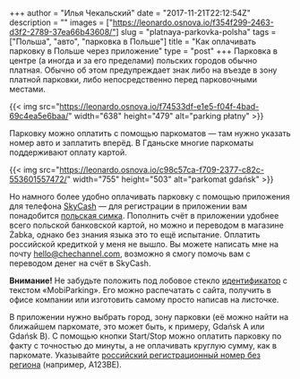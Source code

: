 +++
author = "Илья Чекальский"
date = "2017-11-21T22:12:54Z"
description = ""
images = ["https://leonardo.osnova.io/f354f299-2463-d3f2-2789-37ea66b43608/"]
slug = "platnaya-parkovka-polsha"
tags = ["Польша", "авто", "парковка в Польше"]
title = "Как оплачивать парковку в Польше через приложение"
type = "post"
+++
Парковка в центре (а иногда и за его пределами) польских городов обычно платная. Обычно об этом предупреждает знак либо на въезде в зону платной парковки, либо непосредственно перед парковочными местами.

{{< img src="https://leonardo.osnova.io/f74533df-e1e5-f04f-4bad-69c4ea5e6baa/" width="638" height="479" alt="parking płatny" >}}

Парковку можно оплатить с помощью паркоматов — там нужно указать номер авто и заплатить вперёд. В Гданьске многие паркоматы поддерживают оплату картой.

{{< img src="https://leonardo.osnova.io/c98c57ca-f709-2377-c82c-553601557472/" width="755" height="503" alt="parkomat gdańsk" >}}

Но намного более удобно оплачивать парковку с помощью приложения для телефона [SkyCash](http://www.skycash.com/mobiparking-skycash/) — для регистрации в приложении вам понадобится [польская симка](https://chechannel.com/play-nicnieprzepada/). Пополнить счёт в приложении удобнее всего польской банковской картой, но можно и переводом в магазине Żabka, однако без знания языка это то ещё испытание. Оплатить российской кредиткой у меня не вышло. Вы можете написать мне на почту [hello@chechannel.com](mailto:hello@chechannel.com), возможно я смогу помочь вам с переводом денег на счёт в SkyCash.

**Внимание!** Не забудьте положить под лобовое стекло [идентификатор](http://www.skycash.com/wp-content//uploads/2017/09/SkyCash-identyfikator-mobiparking-2017.pdf) с текстом «MobiParking». Его можно распечатать с сайта, получить в офисе компании или изготовить самому просто написав на листочке.

В приложении нужно выбрать город, зону парковки (её можно найти на ближайшем паркомате, это может быть, к примеру, Gdańsk A или Gdańsk B). С помощью кнопки Start/Stop можно оплатить парковку по факту с точностью до минуты, а не оплачивать круглую сумму, как в паркомате. Указывайте [российский регистрационный номер без региона](/how-to-enter-license-plate-number-in-poland/) (например, А123ВЕ).